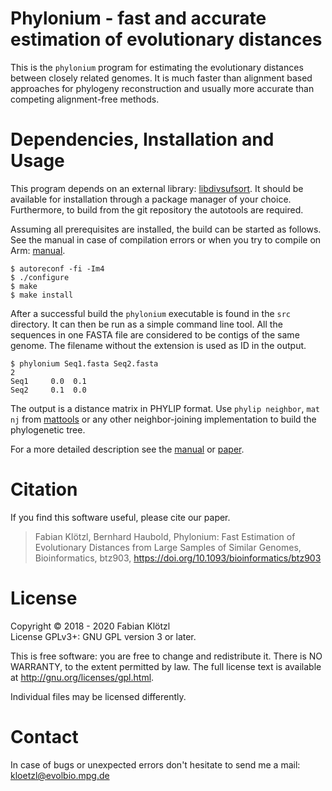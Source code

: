 # Phylonium - fast and accurate estimation of evolutionary distances

This is the `phylonium` program for estimating the evolutionary distances between closely related genomes. It is much faster than alignment based approaches for phylogeny reconstruction and usually more accurate than competing alignment-free methods.


# Dependencies, Installation and Usage

This program depends on an external library: [libdivsufsort](https://github.com/y-256/libdivsufsort). It should be available for installation through a package manager of your choice. Furthermore, to build from the git repository the autotools are required.

Assuming all prerequisites are installed, the build can be started as follows. See the manual in case of compilation errors or when you try to compile on Arm: [manual](documentation/manual.pdf).

    $ autoreconf -fi -Im4
    $ ./configure
    $ make
    $ make install

After a successful build the `phylonium` executable is found in the `src` directory. It can then be run as a simple command line tool. All the sequences in one FASTA file are considered to be contigs of the same genome. The filename without the extension is used as ID in the output.

    $ phylonium Seq1.fasta Seq2.fasta
    2
    Seq1     0.0  0.1
    Seq2     0.1  0.0

The output is a distance matrix in PHYLIP format. Use `phylip neighbor`, `mat nj` from [mattools](https://github.com/kloetzl/mattools) or any other neighbor-joining implementation to build the phylogenetic tree.

For a more detailed description see the [manual](documentation/manual.pdf) or [paper](https://academic.oup.com/bioinformatics/advance-article/doi/10.1093/bioinformatics/btz903/5650408?rss=1).


# Citation

If you find this software useful, please cite our paper.

> Fabian Klötzl, Bernhard Haubold, Phylonium: Fast Estimation of Evolutionary Distances from Large Samples of Similar Genomes, Bioinformatics, btz903, https://doi.org/10.1093/bioinformatics/btz903


# License

Copyright © 2018 - 2020 Fabian Klötzl  
License GPLv3+: GNU GPL version 3 or later.

This is free software: you are free to change and redistribute it. There is NO WARRANTY, to the extent permitted by law. The full license text is available at <http://gnu.org/licenses/gpl.html>.

Individual files may be licensed differently.


# Contact

In case of bugs or unexpected errors don't hesitate to send me a mail: kloetzl@evolbio.mpg.de
